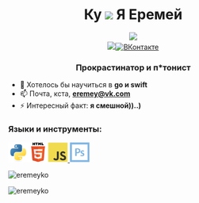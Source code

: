 <h1 align="center">Ку <img src="https://media.giphy.com/media/hvRJCLFzcasrR4ia7z/giphy.gif" width="28"> Я Еремей</h1>
<p align="center"><img src="https://svgshare.com/i/cAt.svg"><br/>
  <a href="https://t.me/framei"
    ><img
      src="https://svgshare.com/i/cB0.svg"
  /></a><a href="https://vk.com/eremey"
    ><img
      src="https://img.shields.io/badge/VKontakte-%232E87FB?color=5e7aef&style=for-the-badge&logo=vk&logoColor=white"
      alt="ВКонтакте"
  /></a>
  <h3 align="center">Прокрастинатор и п*тонист</h3>
</p>

- 🌱 Хотелось бы научиться в **go и swift**<br/>
- 📫 Почта, кста, **eremey@vk.com**<br/>
- ⚡ Интересный факт: **я смешной))..)**


<h3 align="left">Языки и инструменты:</h3>
<a href="https://www.python.org" target="_blank"><img src="https://raw.githubusercontent.com/devicons/devicon/master/icons/python/python-original.svg" alt="python" width="40" height="40"/></a><a href="https://www.w3.org/html/" target="_blank"><img src="https://raw.githubusercontent.com/devicons/devicon/master/icons/html5/html5-original-wordmark.svg" alt="html5" width="40" height="40"/></a><a href="https://developer.mozilla.org/en-US/docs/Web/JavaScript" target="_blank"><img src="https://raw.githubusercontent.com/devicons/devicon/master/icons/javascript/javascript-original.svg" alt="javascript" width="40" height="40"/></a><a href="https://www.photoshop.com/en" target="_blank"> <img src="https://raw.githubusercontent.com/devicons/devicon/master/icons/photoshop/photoshop-line.svg" alt="photoshop" width="40" height="40"/></a>

<p><img src="https://github-readme-stats.vercel.app/api/top-langs/?username=eremeyko&layout=compact&custom_title=%D0%AF%D0%B7%D1%8B%D0%BA%D0%B8?&show_icons=true&disable_animations=false&icon_color=ffe32e&title_color=ffffff&text_color=ffffff&border_color=78c6fd&bg_color=45,78c6fd,5e7aef" alt="eremeyko" /></p>

<img align="center" src="https://github-readme-stats.vercel.app/api?username=eremeyko&show_icons=true&icon_color=ffe32e&title_color=ffffff&text_color=ffffff&border_color=78c6fd&bg_color=45,78c6fd,5e7aef&cache_seconds=1800&locale=en" alt="eremeyko" /></p>
